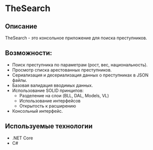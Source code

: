 ﻿# TheSearch

## Описание

TheSearch - это консольное приложение для поиска преступников.

## Возможности:

- Поиск преступника по параметрам (рост, вес, национальность).
- Просмотр списка арестованных преступников.
- Сериализация и десериализация данных о преступниках в JSON файлы.
- Базовая валидация вводимых данных.
- Использование SOLID принципов:
    - Разделение на слои (BLL, DAL, Models, VL)
    - Использование интерфейсов
    - Открытость к расширению
- Консольный интерфейс.
## Используемые технологии

- .NET Core
- С#
